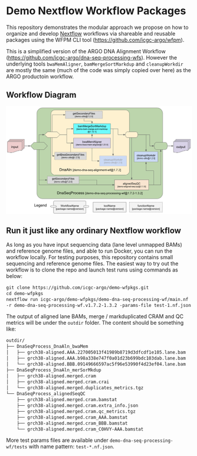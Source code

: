 # Demo Nextflow Workflow Packages

This repository demonstrates the modular approach we propose on how to organize and develop
[Nextflow](https://www.nextflow.io/) workflows via shareable and reusable packages using
the WFPM CLI tool (https://github.com/icgc-argo/wfpm).

This is a simplified version of the ARGO DNA Alignment Workflow (https://github.com/icgc-argo/dna-seq-processing-wfs). However the underlying
tools `bwaMemAligner`, `bamMergeSortMarkdup` and `cleanupWorkdir` are mostly the same (much of the
code was simply copied over here) as the ARGO productoin workflow.

## Workflow Diagram

![](https://raw.githubusercontent.com/icgc-argo/demo-wfpkgs/18653d893dc276641bf4ffe558ace99b7591fd71/workflow-diagram.png)


## Run it just like any ordinary Nextflow workflow

As long as you have input sequencing data (lane level unmapped BAMs) and reference genome files, and
able to run Docker, you can run the workflow locally. For testing purposes, this repository contains
small sequencing and reference genome files. The easiest way to try out the workflow is to clone the
repo and launch test runs using commands as below:

```
git clone https://github.com/icgc-argo/demo-wfpkgs.git
cd demo-wfpkgs
nextflow run icgc-argo/demo-wfpkgs/demo-dna-seq-processing-wf/main.nf -r demo-dna-seq-processing-wf.v1.7.2-1.3.2 -params-file test-1.nf.json
```

The output of aligned lane BAMs, merge / markduplicated CRAM and QC metrics will be under the
`outdir` folder. The content should be something like:
```
outdir/
├── DnaSeqProcess_DnaAln_bwaMem
│   ├── grch38-aligned.AAA.227005013f41989b8719d3dfcdf1e105.lane.bam
│   ├── grch38-aligned.AAA.b98a338e747f0a01d23b699bdc103dab.lane.bam
│   └── grch38-aligned.BBB.09149666597ac5f96e53990f4d23ef04.lane.bam
├── DnaSeqProcess_DnaAln_merSorMkdup
│   ├── grch38-aligned.merged.cram
│   ├── grch38-aligned.merged.cram.crai
│   └── grch38-aligned.merged.duplicates_metrics.tgz
└── DnaSeqProcess_alignedSeqQC
    ├── grch38-aligned.merged.cram.bamstat
    ├── grch38-aligned.merged.cram.extra_info.json
    ├── grch38-aligned.merged.cram.qc_metrics.tgz
    ├── grch38-aligned.merged.cram_AAA.bamstat
    ├── grch38-aligned.merged.cram_BBB.bamstat
    └── grch38-aligned.merged.cram_C0HVY-AAA.bamstat
```

More test params files are available under `demo-dna-seq-processing-wf/tests` with name
pattern: `test-*.nf.json`.
